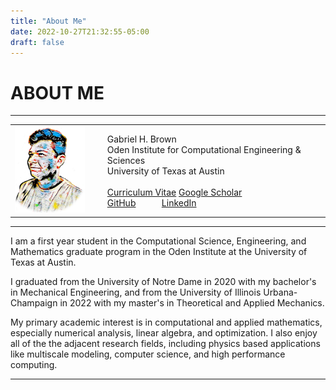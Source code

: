```yaml
---
title: "About Me"
date: 2022-10-27T21:32:55-05:00
draft: false
---
```


# ABOUT ME

---

<table style="width:100%">
  <tr>
    <td class="maintext" width=25%>
      <img src="media/NewspaperPortraitAlpha.png">
    </td>
    <td style="padding: 0vmin 0vmin 0vmin 3vmin">
      <p>
        Gabriel H. Brown <br> <!-- usually I put ", graduate research assistant"-->
        Oden Institute for Computational Engineering & Sciences <br>
        University of Texas at Austin <br>
        <br>
        <a href="media/CV_GHBrown.pdf" class="mainlink" target="_blank">Curriculum Vitae</a>
        <a href="https://scholar.google.com/citations?user=L465_QQAAAAJ&hl=en&oi=ao" class="mainlink" target="_blank">Google Scholar</a>
<br>
<a href="https://github.com/ghbrown" class="mainlink" target="_blank">GitHub</a>
&nbsp &nbsp &nbsp &nbsp &nbsp
        <a href="https://www.linkedin.com/in/gabriel-brown-25829b138/" class="mainlink" target="_blank"> LinkedIn</a>
      </p>
    </td>
  </tr>
</table>

---

I am a first year student in the Computational Science, Engineering, and Mathematics graduate program in the Oden Institute at the University of Texas at Austin.

I graduated from the University of Notre Dame in 2020 with my bachelor's in Mechanical Engineering, and from the University of Illinois Urbana-Champaign in 2022 with my master's in Theoretical and Applied Mechanics.

My primary academic interest is in computational and applied mathematics, especially numerical analysis, linear algebra, and optimization.
I also enjoy all of the the adjacent research fields, including physics based applications like multiscale modeling, computer science, and high performance computing.

---


